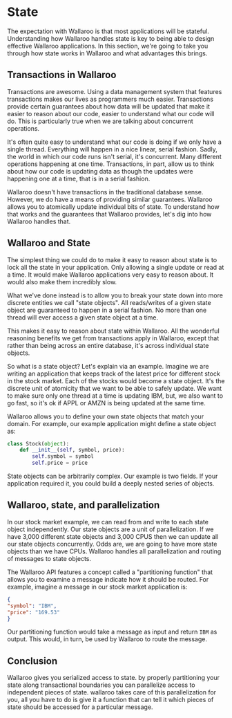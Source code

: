 # State

The expectation with Wallaroo is that most applications will be stateful. Understanding how Wallaroo handles state is key to being able to design effective Wallaroo applications. In this section, we're going to take you through how state works in Wallaroo and what advantages this brings.

## Transactions in Wallaroo

Transactions are awesome. Using a data management system that features transactions makes our lives as programmers much easier. Transactions provide certain guarantees about how data will be updated that make it easier to reason about our code, easier to understand what our code will do. This is particularly true when we are talking about concurrent operations.

It's often quite easy to understand what our code is doing if we only have a single thread. Everything will happen in a nice linear, serial fashion. Sadly, the world in which our code runs isn't serial, it's concurrent. Many different operations happening at one time. Transactions, in part, allow us to think about how our code is updating data as though the updates were happening one at a time, that is in a serial fashion.

Wallaroo doesn't have transactions in the traditional database sense. However, we do have a means of providing similar guarantees. Wallaroo allows you to atomically update individual bits of state. To understand how that works and the guarantees that Wallaroo provides, let's dig into how Wallaroo handles that.

## Wallaroo and State

The simplest thing we could do to make it easy to reason about state is to lock all the state in your application. Only allowing a single update or read at a time. It would make Wallaroo applications very easy to reason about. It would also make them incredibly slow.

What we've done instead is to allow you to break your state down into more discrete entities we call "state objects". All reads/writes of a given state object are guaranteed to happen in a serial fashion. No more than one thread will ever access a given state object at a time. 

This makes it easy to reason about state within Wallaroo. All the wonderful reasoning benefits we get from transactions apply in Wallaroo, except that rather than being across an entire database, it's across individual state objects.

So what is a state object? Let's explain via an example. Imagine we are writing an application that keeps track of the latest price for different stock in the stock market. Each of the stocks would become a state object. It's the discrete unit of atomicity that we want to be able to safely update. We want to make sure only one thread at a time is updating IBM, but, we also want to go fast, so it's ok if APPL or AMZN is being updated at the same time.

Wallaroo allows you to define your own state objects that match your domain. For example, our example application might define a state object as:

```python
class Stock(object):
    def __init__(self, symbol, price):
        self.symbol = symbol
        self.price = price
```

State objects can be arbitrarily complex. Our example is two fields. If your application required it, you could build a deeply nested series of objects.

## Wallaroo, state, and parallelization

In our stock market example, we can read from and write to each state object independently. Our state objects are a unit of parallelization. If we have 3,000 different state objects and 3,000 CPUS then we can update all our state objects concurrently. Odds are, we are going to have more state objects than we have CPUs. Wallaroo handles all parallelization and routing of messages to state objects. 

The Wallaroo API features a concept called a "partitioning function" that allows you to examine a message indicate how it should be routed. For example, imagine a message in our stock market application is:

```json
{
"symbol": "IBM",
"price": "169.53"
}
```

Our partitioning function would take a message as input and return `IBM` as output. This would, in turn, be used by Wallaroo to route the message.

## Conclusion

Wallaroo gives you serialized access to state. by properly partitioning your state along transactional boundaries you can parallelize access to independent pieces of state. wallaroo takes care of this parallelization for you, all you have to do is give it a function that can tell it which pieces of state should be accessed for a particular message.
